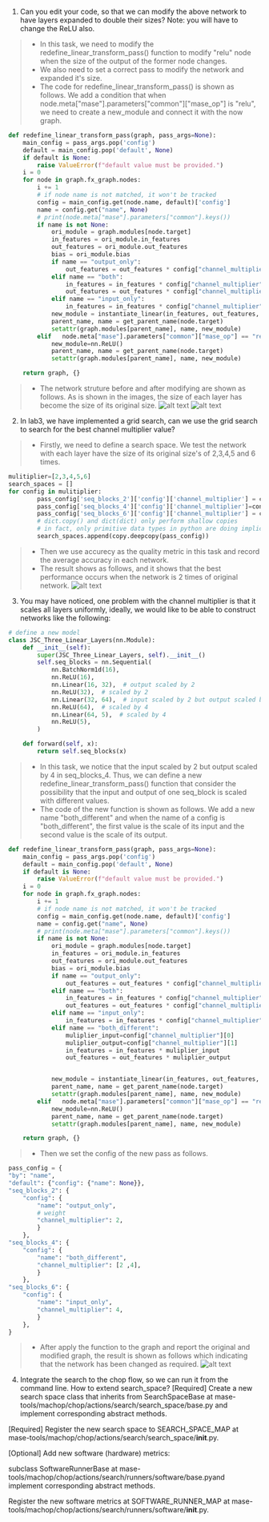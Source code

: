 1. Can you edit your code, so that we can modify the above network to have layers expanded to double their sizes? Note: you will have to change the ReLU also.
>* In this task, we need to modify the redefine_linear_transform_pass() function to modify "relu" node when the size of the output of the former node changes.
>* We also need to set a correct pass to modify the network and expanded it's size.
>* The code for redefine_linear_transform_pass() is shown as follows. We add a condition that when node.meta["mase"].parameters["common"]["mase_op"] is "relu", we need to create a new_module and connect it with the now graph.
```python
def redefine_linear_transform_pass(graph, pass_args=None):
    main_config = pass_args.pop('config')
    default = main_config.pop('default', None)
    if default is None:
        raise ValueError(f"default value must be provided.")
    i = 0
    for node in graph.fx_graph.nodes:
        i += 1
        # if node name is not matched, it won't be tracked
        config = main_config.get(node.name, default)['config']
        name = config.get("name", None)
        # print(node.meta["mase"].parameters["common"].keys())
        if name is not None:
            ori_module = graph.modules[node.target]
            in_features = ori_module.in_features
            out_features = ori_module.out_features
            bias = ori_module.bias
            if name == "output_only":
                out_features = out_features * config["channel_multiplier"]
            elif name == "both":
                in_features = in_features * config["channel_multiplier"]
                out_features = out_features * config["channel_multiplier"]
            elif name == "input_only":
                in_features = in_features * config["channel_multiplier"]
            new_module = instantiate_linear(in_features, out_features, bias)
            parent_name, name = get_parent_name(node.target)
            setattr(graph.modules[parent_name], name, new_module)
        elif   node.meta["mase"].parameters["common"]["mase_op"] == "relu":
            new_module=nn.ReLU()
            parent_name, name = get_parent_name(node.target)
            setattr(graph.modules[parent_name], name, new_module)

    return graph, {}
```
>* The network struture before and after modifying are shown as follows. As is shown in the images, the size of each layer has become the size of its original size.
![alt text](lab4_1out1.png)
![alt text](lab4_1out2.png)

2. In lab3, we have implemented a grid search, can we use the grid search to search for the best channel multiplier value?

>* Firstly, we need to define a search space. We test the network with each layer have the size of its original size's of 2,3,4,5 and 6 times.
```python
mulitiplier=[2,3,4,5,6]
search_spaces = []
for config in mulitiplier:
        pass_config['seq_blocks_2']['config']['channel_multiplier'] = config
        pass_config['seq_blocks_4']['config']['channel_multiplier']=config
        pass_config['seq_blocks_6']['config']['channel_multiplier'] = config
        # dict.copy() and dict(dict) only perform shallow copies
        # in fact, only primitive data types in python are doing implicit copy when a = b happens
        search_spaces.append(copy.deepcopy(pass_config))
```
>* Then we use accurecy as the quality metric in this task and record the average accuracy in each network.
>* The result shows as follows, and it shows that the best performance occurs when the network is 2 times of original network.
![alt text](lab4_2.png)


3. You may have noticed, one problem with the channel multiplier is that it scales all layers uniformly, ideally, we would like to be able to construct networks like the following:
```python
# define a new model
class JSC_Three_Linear_Layers(nn.Module):
    def __init__(self):
        super(JSC_Three_Linear_Layers, self).__init__()
        self.seq_blocks = nn.Sequential(
            nn.BatchNorm1d(16),
            nn.ReLU(16),
            nn.Linear(16, 32),  # output scaled by 2
            nn.ReLU(32),  # scaled by 2
            nn.Linear(32, 64),  # input scaled by 2 but output scaled by 4
            nn.ReLU(64),  # scaled by 4
            nn.Linear(64, 5),  # scaled by 4
            nn.ReLU(5),
        )

    def forward(self, x):
        return self.seq_blocks(x)
```

>* In this task, we notice that the input scaled by 2 but output scaled by 4 in seq_blocks_4. Thus, we can define a new redefine_linear_transform_pass() function that consider the possibility that the input and output of one seq_block is scaled with different values.
>* The code of the new function is shown as follows. We add a new name "both_different" and when the name of a config is "both_different", the first value is the scale of its input and the second value is the scale of its output.
```python
def redefine_linear_transform_pass(graph, pass_args=None):
    main_config = pass_args.pop('config')
    default = main_config.pop('default', None)
    if default is None:
        raise ValueError(f"default value must be provided.")
    i = 0
    for node in graph.fx_graph.nodes:
        i += 1
        # if node name is not matched, it won't be tracked
        config = main_config.get(node.name, default)['config']
        name = config.get("name", None)
        # print(node.meta["mase"].parameters["common"].keys())
        if name is not None:
            ori_module = graph.modules[node.target]
            in_features = ori_module.in_features
            out_features = ori_module.out_features
            bias = ori_module.bias
            if name == "output_only":
                out_features = out_features * config["channel_multiplier"]
            elif name == "both":
                in_features = in_features * config["channel_multiplier"]
                out_features = out_features * config["channel_multiplier"]
            elif name == "input_only":
                in_features = in_features * config["channel_multiplier"]
            elif name == "both_different":
                muliplier_input=config["channel_multiplier"][0]
                muliplier_output=config["channel_multiplier"][1]
                in_features = in_features * muliplier_input
                out_features = out_features * muliplier_output


            new_module = instantiate_linear(in_features, out_features, bias)
            parent_name, name = get_parent_name(node.target)
            setattr(graph.modules[parent_name], name, new_module)
        elif   node.meta["mase"].parameters["common"]["mase_op"] == "relu":
            new_module=nn.ReLU()
            parent_name, name = get_parent_name(node.target)
            setattr(graph.modules[parent_name], name, new_module)

    return graph, {}
```
>* Then we set the config of the new pass as follows.
```python
pass_config = {
"by": "name",
"default": {"config": {"name": None}},
"seq_blocks_2": {
    "config": {
        "name": "output_only",
        # weight
        "channel_multiplier": 2,
        }
    },
"seq_blocks_4": {
    "config": {
        "name": "both_different",
        "channel_multiplier": [2 ,4],
        }
    },
"seq_blocks_6": {
    "config": {
        "name": "input_only",
        "channel_multiplier": 4,
        }
    },
}
```
>* After apply the function to the graph and report the original and modified graph, the result is shown as follows which indicating that the network has been changed as required.
![alt text](lab4_3result.png)

4. Integrate the search to the chop flow, so we can run it from the command line.
How to extend search_space?
[Required] Create a new search space class that inherits from SearchSpaceBase at mase-tools/machop/chop/actions/search/search_space/base.py and implement corresponding abstract methods.

[Required] Register the new search space to SEARCH_SPACE_MAP at mase-tools/machop/chop/actions/search/search_space/__init__.py.

[Optional] Add new software (hardware) metrics:

subclass SoftwareRunnerBase at mase-tools/machop/chop/actions/search/runners/software/base.pyand implement corresponding abstract methods.

Register the new software metrics at SOFTWARE_RUNNER_MAP at mase-tools/machop/chop/actions/search/runners/software/__init__.py.